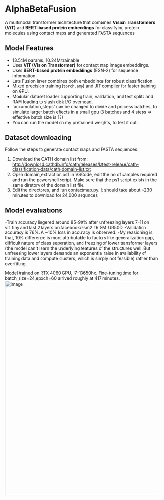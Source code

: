 # AlphaBetaFusion
A multimodal transformer architecture that combines **Vision Transformers (ViT)** and **BERT-based protein embeddings** for classifying protein molecules using contact maps and generated FASTA sequences

## Model Features
- 13.54M params, 10.24M trainable
- Uses **ViT (Vision Transformer)** for contact map image embeddings.
- Uses **BERT-based protein embeddings** (ESM-2) for sequence information.
- Late Fusion layer combines both embeddings for robust classification.
- Mixed precision training (`torch.amp`) and JIT compiler for faster training on GPU.
- Modular dataset loader supporting train, validation, and test splits and RAM loading to slash disk I/O overhead.
- 'accumulation_steps' can be changed to divide and process batches, to simulate larger batch effects in a small gpu (3 batches and 4 steps => effective batch size is 12)
- You can run the model on my pretrained weights, to test it out.



## Dataset downloading
Follow the steps to generate contact maps and FASTA sequences.
1. Download the CATH domain list from: http://download.cathdb.info/cath/releases/latest-release/cath-classification-data/cath-domain-list.txt
2. Open domain_extraction.ps1 in VSCode, edit the no of samples required and run the powershell script. Make sure that the ps1 script exists in the same diretory of the domain list file.
3. Edit the directores, and run contactmap.py. It should take about ~230 minutes to download for 24,000 sequnces


## Model evaluations
-Train accuracy lingered around 85-90% after unfreezing layers 7-11 on vit_tiny and last 2 layers on facebook/esm2_t6_8M_UR50D. 
-Validation accuracy is 76%. A ~10% loss in accuracy is observed. 
-My reasioning is that, 10% difference is more attributable to factors like generalization gap, difficult nature of class seperation, and freezing of lower transformer layers (the model can't learn the underlying features of the structures well. But unfreezing lower layers demands an exponential raise in availability of training data and compute clusters, which is simply not feasible) rather than overfitting.



Model trained on RTX 4060 GPU, i7-13650hx. Fine-tuning time for batch_size=24,epoch=60 arrived roughly at 417 minutes.
<img width="857" height="702" alt="image" src="https://github.com/user-attachments/assets/cc4be937-2de3-489d-a69a-0eace3d3f827" />
